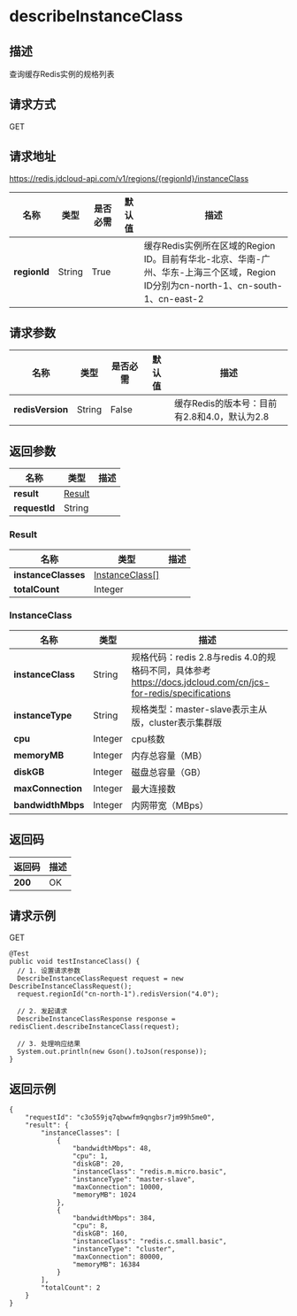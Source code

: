 # describeInstanceClass


## 描述
查询缓存Redis实例的规格列表

## 请求方式
GET

## 请求地址
https://redis.jdcloud-api.com/v1/regions/{regionId}/instanceClass

|名称|类型|是否必需|默认值|描述|
|---|---|---|---|---|
|**regionId**|String|True| |缓存Redis实例所在区域的Region ID。目前有华北-北京、华南-广州、华东-上海三个区域，Region ID分别为cn-north-1、cn-south-1、cn-east-2|

## 请求参数
|名称|类型|是否必需|默认值|描述|
|---|---|---|---|---|
|**redisVersion**|String|False| |缓存Redis的版本号：目前有2.8和4.0，默认为2.8|


## 返回参数
|名称|类型|描述|
|---|---|---|
|**result**|[Result](describeinstanceclass#result)| |
|**requestId**|String| |

### <div id="result">Result</div>
|名称|类型|描述|
|---|---|---|
|**instanceClasses**|[InstanceClass[]](describeinstanceclass#instanceclass)| |
|**totalCount**|Integer| |
### <div id="instanceclass">InstanceClass</div>
|名称|类型|描述|
|---|---|---|
|**instanceClass**|String|规格代码：redis 2.8与redis 4.0的规格码不同，具体参考 https://docs.jdcloud.com/cn/jcs-for-redis/specifications|
|**instanceType**|String|规格类型：master-slave表示主从版，cluster表示集群版|
|**cpu**|Integer|cpu核数|
|**memoryMB**|Integer|内存总容量（MB）|
|**diskGB**|Integer|磁盘总容量（GB）|
|**maxConnection**|Integer|最大连接数|
|**bandwidthMbps**|Integer|内网带宽（MBps）|

## 返回码
|返回码|描述|
|---|---|
|**200**|OK|

## 请求示例
GET
```
@Test
public void testInstanceClass() {
  // 1. 设置请求参数
  DescribeInstanceClassRequest request = new DescribeInstanceClassRequest();
  request.regionId("cn-north-1").redisVersion("4.0");

  // 2. 发起请求
  DescribeInstanceClassResponse response = redisClient.describeInstanceClass(request);

  // 3. 处理响应结果
  System.out.println(new Gson().toJson(response));
}

```

## 返回示例
```
{
    "requestId": "c3o559jq7qbwwfm9qngbsr7jm99h5me0", 
    "result": {
        "instanceClasses": [
            {
                "bandwidthMbps": 48, 
                "cpu": 1, 
                "diskGB": 20, 
                "instanceClass": "redis.m.micro.basic", 
                "instanceType": "master-slave", 
                "maxConnection": 10000, 
                "memoryMB": 1024
            }, 
            {
                "bandwidthMbps": 384, 
                "cpu": 8, 
                "diskGB": 160, 
                "instanceClass": "redis.c.small.basic", 
                "instanceType": "cluster", 
                "maxConnection": 80000, 
                "memoryMB": 16384
            }
        ], 
        "totalCount": 2
    }
}
```
